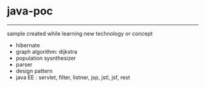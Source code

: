 # java-poc
----
sample created while learning new technology or concept

+ hibernate
+ graph algorithm: dijkstra
+ population sysnthesizer
+ parser
+ design pattern
+ java EE : servlet, filter, listner, jsp, jstl, jsf, rest
